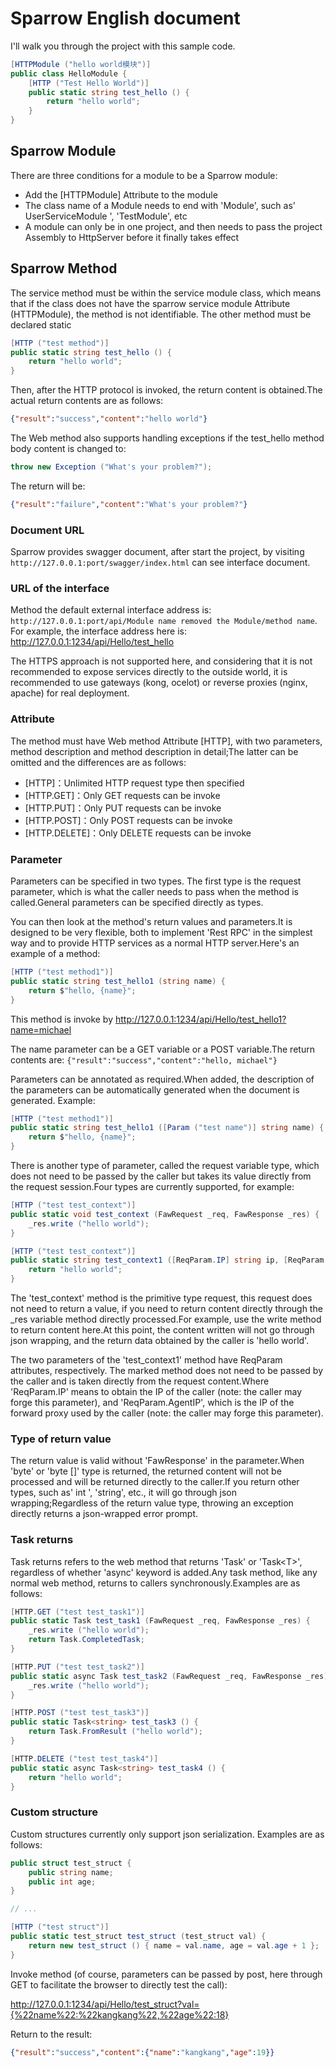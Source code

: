 # Sparrow English document

I'll walk you through the project with this sample code.

```csharp
[HTTPModule ("hello world模块")]
public class HelloModule {
    [HTTP ("Test Hello World")]
    public static string test_hello () {
        return "hello world";
    }
}
```

## Sparrow Module

There are three conditions for a module to be a Sparrow module:

* Add the [HTTPModule] Attribute to the module
* The class name of a Module needs to end with 'Module', such as' UserServiceModule ', 'TestModule', etc
* A module can only be in one project, and then needs to pass the project Assembly to HttpServer before it finally takes effect

## Sparrow Method

The service method must be within the service module class, which means that if the class does not have the sparrow service module Attribute (HTTPModule), the method is not identifiable. The other method must be declared static

```csharp
[HTTP ("test method")]
public static string test_hello () {
    return "hello world";
}
```

Then, after the HTTP protocol is invoked, the return content is obtained.The actual return contents are as follows:

```json
{"result":"success","content":"hello world"}
```

The Web method also supports handling exceptions if the test_hello method body content is changed to:

```csharp
throw new Exception ("What's your problem?");
```

The return will be:

```json
{"result":"failure","content":"What's your problem?"}
```

### Document URL

Sparrow provides swagger document, after start the project, by visiting `http://127.0.0.1:port/swagger/index.html` can see interface document.

### URL of the interface

Method the default external interface address is: `http://127.0.0.1:port/api/Module name removed the Module/method name`. For example, the interface address here is:  
<http://127.0.0.1:1234/api/Hello/test_hello>

The HTTPS approach is not supported here, and considering that it is not recommended to expose services directly to the outside world, it is recommended to use gateways (kong, ocelot) or reverse proxies (nginx, apache) for real deployment.

### Attribute

The method must have Web method Attribute [HTTP], with two parameters, method description and method description in detail;The latter can be omitted and the differences are as follows:

* [HTTP]：Unlimited HTTP request type then specified
* [HTTP.GET]：Only GET requests can be invoke
* [HTTP.PUT]：Only PUT requests can be invoke
* [HTTP.POST]：Only POST requests can be invoke
* [HTTP.DELETE]：Only DELETE requests can be invoke

### Parameter

Parameters can be specified in two types. The first type is the request parameter, which is what the caller needs to pass when the method is called.General parameters can be specified directly as types.

You can then look at the method's return values and parameters.It is designed to be very flexible, both to implement 'Rest RPC' in the simplest way and to provide HTTP services as a normal HTTP server.Here's an example of a method:

```csharp
[HTTP ("test method1")]
public static string test_hello1 (string name) {
    return $"hello, {name}";
}
```

This method is invoke by <http://127.0.0.1:1234/api/Hello/test_hello1?name=michael>

The name parameter can be a GET variable or a POST variable.The return contents are: `{"result":"success","content":"hello, michael"}`

Parameters can be annotated as required.When added, the description of the parameters can be automatically generated when the document is generated. Example:

```csharp
[HTTP ("test method1")]
public static string test_hello1 ([Param ("test name")] string name) {
    return $"hello, {name}";
}
```

There is another type of parameter, called the request variable type, which does not need to be passed by the caller but takes its value directly from the request session.Four types are currently supported, for example:

```csharp
[HTTP ("test test_context")]
public static void test_context (FawRequest _req, FawResponse _res) {
    _res.write ("hello world");
}

[HTTP ("test test_context")]
public static string test_context1 ([ReqParam.IP] string ip, [ReqParam.AgentIP] string agent_ip) {
    return "hello world";
}
```

The 'test_context' method is the primitive type request, this request does not need to return a value, if you need to return content directly through the _res variable method directly processed.For example, use the write method to return content here.At this point, the content written will not go through json wrapping, and the return data obtained by the caller is 'hello world'.

The two parameters of the 'test_context1' method have ReqParam attributes, respectively. The marked method does not need to be passed by the caller and is taken directly from the request content.Where 'ReqParam.IP' means to obtain the IP of the caller (note: the caller may forge this parameter), and 'ReqParam.AgentIP', which is the IP of the forward proxy used by the caller (note: the caller may forge this parameter).

### Type of return value

The return value is valid without 'FawResponse' in the parameter.When 'byte' or 'byte []' type is returned, the returned content will not be processed and will be returned directly to the caller.If you return other types, such as' int ', 'string', etc., it will go through json wrapping;Regardless of the return value type, throwing an exception directly returns a json-wrapped error prompt.

### Task returns

Task returns refers to the web method that returns 'Task' or 'Task\<T>', regardless of whether 'async' keyword is added.Any task method, like any normal web method, returns to callers synchronously.Examples are as follows:

```csharp
[HTTP.GET ("test test_task1")]
public static Task test_task1 (FawRequest _req, FawResponse _res) {
    _res.write ("hello world");
    return Task.CompletedTask;
}

[HTTP.PUT ("test test_task2")]
public static async Task test_task2 (FawRequest _req, FawResponse _res) {
    _res.write ("hello world");
}

[HTTP.POST ("test test_task3")]
public static Task<string> test_task3 () {
    return Task.FromResult ("hello world");
}

[HTTP.DELETE ("test test_task4")]
public static async Task<string> test_task4 () {
    return "hello world";
}
```

### Custom structure

Custom structures currently only support json serialization. Examples are as follows:

```csharp
public struct test_struct {
    public string name;
    public int age;
}

// ...

[HTTP ("test struct")]
public static test_struct test_struct (test_struct val) {
    return new test_struct () { name = val.name, age = val.age + 1 };
}
```

Invoke method (of course, parameters can be passed by post, here through GET to facilitate the browser to directly test the call):

<http://127.0.0.1:1234/api/Hello/test_struct?val={%22name%22:%22kangkang%22,%22age%22:18}>

Return to the result:

```json
{"result":"success","content":{"name":"kangkang","age":19}}
```
